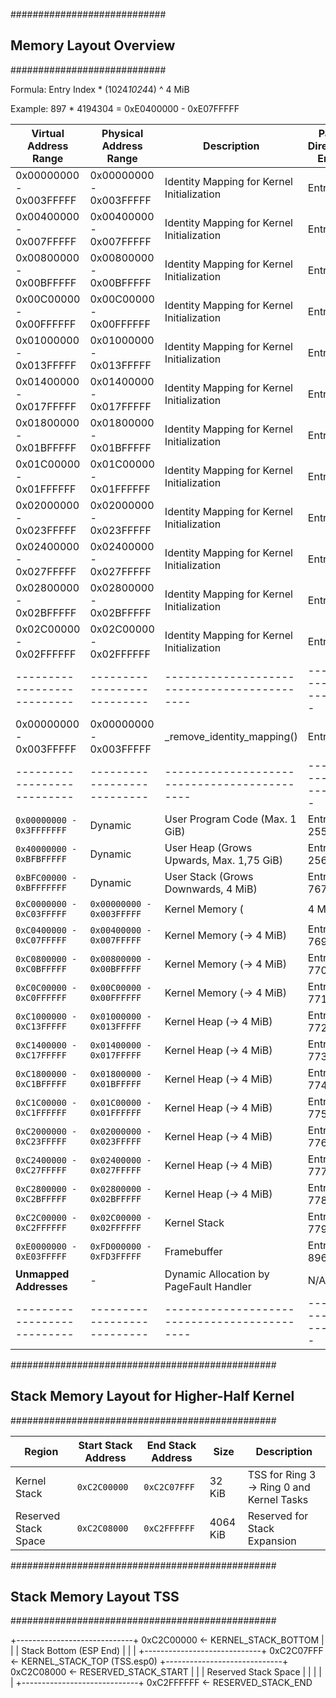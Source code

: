 ############################
## Memory Layout Overview ##
############################

Formula: Entry Index * (1024*1024*4)
							^
							4 MiB

Example: 897 * 4194304 = 0xE0400000 - 0xE07FFFFF

| Virtual Address Range     | Physical Address Range    | Description                                | Page Directory Entry |
|---------------------------|---------------------------|--------------------------------------------|----------------------|
| 0x00000000 - 0x003FFFFF   | 0x00000000 - 0x003FFFFF   | Identity Mapping for Kernel Initialization | Entry 0              |
| 0x00400000 - 0x007FFFFF   | 0x00400000 - 0x007FFFFF   | Identity Mapping for Kernel Initialization | Entry 1              |
| 0x00800000 - 0x00BFFFFF   | 0x00800000 - 0x00BFFFFF   | Identity Mapping for Kernel Initialization | Entry 2              |
| 0x00C00000 - 0x00FFFFFF   | 0x00C00000 - 0x00FFFFFF   | Identity Mapping for Kernel Initialization | Entry 3              |
| 0x01000000 - 0x013FFFFF   | 0x01000000 - 0x013FFFFF   | Identity Mapping for Kernel Initialization | Entry 4              |
| 0x01400000 - 0x017FFFFF   | 0x01400000 - 0x017FFFFF   | Identity Mapping for Kernel Initialization | Entry 5              |
| 0x01800000 - 0x01BFFFFF   | 0x01800000 - 0x01BFFFFF   | Identity Mapping for Kernel Initialization | Entry 6              |
| 0x01C00000 - 0x01FFFFFF   | 0x01C00000 - 0x01FFFFFF   | Identity Mapping for Kernel Initialization | Entry 7              |
| 0x02000000 - 0x023FFFFF   | 0x02000000 - 0x023FFFFF   | Identity Mapping for Kernel Initialization | Entry 8              |
| 0x02400000 - 0x027FFFFF   | 0x02400000 - 0x027FFFFF   | Identity Mapping for Kernel Initialization | Entry 9              |
| 0x02800000 - 0x02BFFFFF   | 0x02800000 - 0x02BFFFFF   | Identity Mapping for Kernel Initialization | Entry 10             |
| 0x02C00000 - 0x02FFFFFF   | 0x02C00000 - 0x02FFFFFF   | Identity Mapping for Kernel Initialization | Entry 11             |
|---------------------------|---------------------------|--------------------------------------------|----------------------|
| 0x00000000 - 0x003FFFFF   | 0x00000000 - 0x003FFFFF   | _remove_identity_mapping()				 | Entry 1				|
|---------------------------|---------------------------|--------------------------------------------|----------------------|
| `0x00000000 - 0x3FFFFFFF` |        Dynamic            | User Program Code (Max. 1 GiB)             | Entry   0-255        |
| `0x40000000 - 0xBFBFFFFF` |        Dynamic            | User Heap (Grows Upwards, Max. 1,75 GiB)   | Entry 256-766        |
| `0xBFC00000 - 0xBFFFFFFF` |        Dynamic            | User Stack (Grows Downwards, 4 MiB)   	 | Entry 767            |
| `0xC0000000 - 0xC03FFFFF` | `0x00000000 - 0x003FFFFF` | Kernel Memory (| 	  4 MiB)                 | Entry 768            |
| `0xC0400000 - 0xC07FFFFF` | `0x00400000 - 0x007FFFFF` | Kernel Memory (->   4 MiB)                 | Entry 769            |
| `0xC0800000 - 0xC0BFFFFF` | `0x00800000 - 0x00BFFFFF` | Kernel Memory (->   4 MiB)                 | Entry 770            |
| `0xC0C00000 - 0xC0FFFFFF` | `0x00C00000 - 0x00FFFFFF` | Kernel Memory (->   4 MiB)                 | Entry 771            |
| `0xC1000000 - 0xC13FFFFF` | `0x01000000 - 0x013FFFFF` | Kernel Heap	(->   4 MiB) 			     | Entry 772            |
| `0xC1400000 - 0xC17FFFFF` | `0x01400000 - 0x017FFFFF` | Kernel Heap	(->   4 MiB) 			     | Entry 773            |
| `0xC1800000 - 0xC1BFFFFF` | `0x01800000 - 0x01BFFFFF` | Kernel Heap	(->   4 MiB) 			     | Entry 774            |
| `0xC1C00000 - 0xC1FFFFFF` | `0x01C00000 - 0x01FFFFFF` | Kernel Heap	(->   4 MiB) 			     | Entry 775            |
| `0xC2000000 - 0xC23FFFFF` | `0x02000000 - 0x023FFFFF` | Kernel Heap	(->   4 MiB) 			     | Entry 776            |
| `0xC2400000 - 0xC27FFFFF` | `0x02400000 - 0x027FFFFF` | Kernel Heap	(->   4 MiB) 			     | Entry 777            |
| `0xC2800000 - 0xC2BFFFFF` | `0x02800000 - 0x02BFFFFF` | Kernel Heap	(->   4 MiB) 			     | Entry 778            |
| `0xC2C00000 - 0xC2FFFFFF` | `0x02C00000 - 0x02FFFFFF` | Kernel Stack				                 | Entry 779            |
| `0xE0000000 - 0xE03FFFFF` | `0xFD000000 - 0xFD3FFFFF` | Framebuffer                                | Entry 896            |
| **Unmapped Addresses**    | -                         | Dynamic Allocation by PageFault Handler    | N/A                  |
|---------------------------|---------------------------|--------------------------------------------|----------------------|

################################################
## Stack Memory Layout for Higher-Half Kernel ##
################################################

| **Region**          | **Start Stack Address** | **End Stack Address**   | **Size**        | **Description**                               	|
|----------------------|------------------------|-------------------------|-----------------|-----------------------------------------------	|
| Kernel Stack         | `0xC2C00000`           | `0xC2C07FFF`            | 32 KiB          | TSS for Ring 3 -> Ring 0 and Kernel Tasks         |
| Reserved Stack Space | `0xC2C08000`           | `0xC2FFFFFF`            | 4064 KiB        | Reserved for Stack Expansion          			|

################################################
## Stack Memory Layout TSS                    ##
################################################

+-----------------------------+  0xC2C00000  ← KERNEL_STACK_BOTTOM
|                             |
|     Stack Bottom (ESP End)  |
|                             |
+-----------------------------+  0xC2C07FFF  ← KERNEL_STACK_TOP (TSS.esp0)
+-----------------------------+  0xC2C08000  ← RESERVED_STACK_START
|                             |
|     Reserved Stack Space    |
|                             |
|                             |
+-----------------------------+  0xC2FFFFFF  ← RESERVED_STACK_END